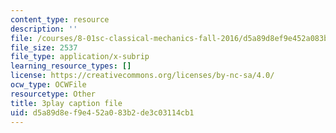 ```yaml
---
content_type: resource
description: ''
file: /courses/8-01sc-classical-mechanics-fall-2016/d5a89d8ef9e452a083b2de3c03114cb1_ozIdCgo5uI4.vtt
file_size: 2537
file_type: application/x-subrip
learning_resource_types: []
license: https://creativecommons.org/licenses/by-nc-sa/4.0/
ocw_type: OCWFile
resourcetype: Other
title: 3play caption file
uid: d5a89d8e-f9e4-52a0-83b2-de3c03114cb1
---
```

